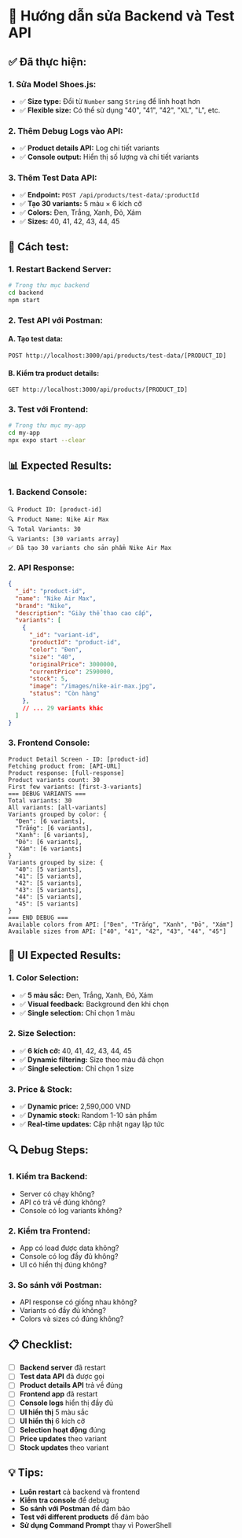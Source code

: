# 🔧 Hướng dẫn sửa Backend và Test API

## ✅ **Đã thực hiện:**

### **1. Sửa Model Shoes.js:**
- ✅ **Size type:** Đổi từ `Number` sang `String` để linh hoạt hơn
- ✅ **Flexible size:** Có thể sử dụng "40", "41", "42", "XL", "L", etc.

### **2. Thêm Debug Logs vào API:**
- ✅ **Product details API:** Log chi tiết variants
- ✅ **Console output:** Hiển thị số lượng và chi tiết variants

### **3. Thêm Test Data API:**
- ✅ **Endpoint:** `POST /api/products/test-data/:productId`
- ✅ **Tạo 30 variants:** 5 màu × 6 kích cỡ
- ✅ **Colors:** Đen, Trắng, Xanh, Đỏ, Xám
- ✅ **Sizes:** 40, 41, 42, 43, 44, 45

## 🚀 **Cách test:**

### **1. Restart Backend Server:**
```bash
# Trong thư mục backend
cd backend
npm start
```

### **2. Test API với Postman:**

#### **A. Tạo test data:**
```
POST http://localhost:3000/api/products/test-data/[PRODUCT_ID]
```

#### **B. Kiểm tra product details:**
```
GET http://localhost:3000/api/products/[PRODUCT_ID]
```

### **3. Test với Frontend:**
```bash
# Trong thư mục my-app
cd my-app
npx expo start --clear
```

## 📊 **Expected Results:**

### **1. Backend Console:**
```
🔍 Product ID: [product-id]
🔍 Product Name: Nike Air Max
🔍 Total Variants: 30
🔍 Variants: [30 variants array]
✅ Đã tạo 30 variants cho sản phẩm Nike Air Max
```

### **2. API Response:**
```json
{
  "_id": "product-id",
  "name": "Nike Air Max",
  "brand": "Nike",
  "description": "Giày thể thao cao cấp",
  "variants": [
    {
      "_id": "variant-id",
      "productId": "product-id",
      "color": "Đen",
      "size": "40",
      "originalPrice": 3000000,
      "currentPrice": 2590000,
      "stock": 5,
      "image": "/images/nike-air-max.jpg",
      "status": "Còn hàng"
    },
    // ... 29 variants khác
  ]
}
```

### **3. Frontend Console:**
```
Product Detail Screen - ID: [product-id]
Fetching product from: [API-URL]
Product response: [full-response]
Product variants count: 30
First few variants: [first-3-variants]
=== DEBUG VARIANTS ===
Total variants: 30
All variants: [all-variants]
Variants grouped by color: {
  "Đen": [6 variants],
  "Trắng": [6 variants],
  "Xanh": [6 variants],
  "Đỏ": [6 variants],
  "Xám": [6 variants]
}
Variants grouped by size: {
  "40": [5 variants],
  "41": [5 variants],
  "42": [5 variants],
  "43": [5 variants],
  "44": [5 variants],
  "45": [5 variants]
}
=== END DEBUG ===
Available colors from API: ["Đen", "Trắng", "Xanh", "Đỏ", "Xám"]
Available sizes from API: ["40", "41", "42", "43", "44", "45"]
```

## 🎯 **UI Expected Results:**

### **1. Color Selection:**
- ✅ **5 màu sắc:** Đen, Trắng, Xanh, Đỏ, Xám
- ✅ **Visual feedback:** Background đen khi chọn
- ✅ **Single selection:** Chỉ chọn 1 màu

### **2. Size Selection:**
- ✅ **6 kích cỡ:** 40, 41, 42, 43, 44, 45
- ✅ **Dynamic filtering:** Size theo màu đã chọn
- ✅ **Single selection:** Chỉ chọn 1 size

### **3. Price & Stock:**
- ✅ **Dynamic price:** 2,590,000 VND
- ✅ **Dynamic stock:** Random 1-10 sản phẩm
- ✅ **Real-time updates:** Cập nhật ngay lập tức

## 🔍 **Debug Steps:**

### **1. Kiểm tra Backend:**
- Server có chạy không?
- API có trả về đúng không?
- Console có log variants không?

### **2. Kiểm tra Frontend:**
- App có load được data không?
- Console có log đầy đủ không?
- UI có hiển thị đúng không?

### **3. So sánh với Postman:**
- API response có giống nhau không?
- Variants có đầy đủ không?
- Colors và sizes có đúng không?

## 📋 **Checklist:**

- [ ] **Backend server** đã restart
- [ ] **Test data API** đã được gọi
- [ ] **Product details API** trả về đúng
- [ ] **Frontend app** đã restart
- [ ] **Console logs** hiển thị đầy đủ
- [ ] **UI hiển thị** 5 màu sắc
- [ ] **UI hiển thị** 6 kích cỡ
- [ ] **Selection hoạt động** đúng
- [ ] **Price updates** theo variant
- [ ] **Stock updates** theo variant

## 💡 **Tips:**

- **Luôn restart** cả backend và frontend
- **Kiểm tra console** để debug
- **So sánh với Postman** để đảm bảo
- **Test với different products** để đảm bảo
- **Sử dụng Command Prompt** thay vì PowerShell




















